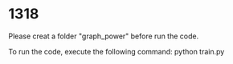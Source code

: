 # 1318 

Please creat a folder "graph_power" before run the code.

To run the code, execute the following command:
python train.py
